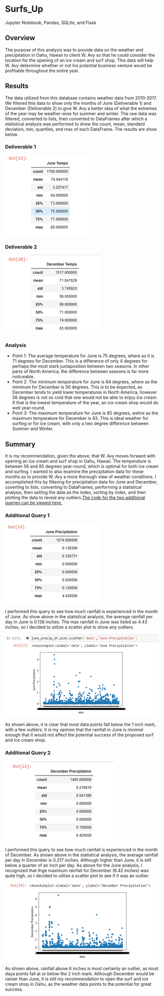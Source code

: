# Surfs_Up
Jupyter Notebook, Pandas, SQLite, and Flask
## Overview
The purpose of this analysis was to provide data on the weather and precipitation in Oahu, Hawaii to client W. Avy so that he could consider the location for the opening of an ice cream and surf shop. This data will help W. Avy determine whether or not his potential business venture would be profitable throughout the entire year.
## Results
The data utilized from this database contains weather data from 2010-2017. We filtered this data to show only the months of June (Deliverable 1) and December (Deliverable 2) to give W. Avy a better idea of what the extremes of the year may be weather-wise for summer and winter. The raw data was filtered, converted to lists, then converted to DataFrames after which a statistical analysis was performed to show the count, mean, standard deviation, min, quartiles, and max of each DataFrame. The results are show below.
### Deliverable 1
![June Temperature Summary](Resources/june_temp_df.png)
### Deliverable 2
![December Temperature Summary](Resources/dec_temp_df.png)
### Analysis
* Point 1: The average temperature for June is 75 degrees, where as it is 71 degrees for December. This is a difference of only 4 degrees for perhaps the most stark juxtaposition between two seasons. In other parts of North America, the difference between seasons is far more noticeable.
* Point 2: The minimum temperature for June is 64 degrees, where as the minimum for December is 56 degrees. This is to be expected, as December tends to yield lower temperatures in North America, however 56 degrees is not so cold that one would not be able to enjoy ice cream. If that is the lowest temperature of the year, an ice cream shop would do well year-round.
* Point 3: The maximum temperature for June is 85 degrees, wehre as the maximum temperature for December is 83. This is ideal weather for surfing or for ice cream, with only a two degree difference between Summer and Winter. 
## Summary

It is my recommendation, given the above, that W. Avy moves forward with opening an ice cream and surf shop in Oahu, Hawaii. The temperature is between 56 and 85 degrees year-round, which is optimal for both ice cream and surfing. I wanted to also examine the precipitation data for these months as to provide W. Avy a more thorough view of weather conditions. I accomplished this by filtering for precipitation data for June and December, coverting to lists, converting to DataFrames, performing a statistical analysis, then setting the date as the index, sorting by index, and then plotting the data to reveal any outliers.[The code for the two additional queries can be viewed here.](Additional_Queries.ipynb)
### Additional Query 1
![June Precipitation Summary](Resources/june_precip_df.png)

I performed this query to see how much rainfall is experienced in the month of June. As show above in the statistical analysis, the average rainfall per day in June is 0.136 inches. The max rainfall in June was listed as 4.43 inches, so I decided to utilize a scatter plot to show any outliers.

![June Precipitation Plot](Resources/june_precip_plot.png)

As shown above, it is clear that most data points fall below the 1 inch mark, with a few outliers. It is my opinion that the rainfall in June is minimal enough that it would not affect the potential success of the proposed surf and ice cream shop. 
### Additional Query 2
![December Precipitation Summary](Resources/dec_precip_df.png)

I performed this query to see how much rainfall is experienced in the month of December. As shown above in the statistical analysis, the average rainfall per day in December is 0.217 inches. Although higher than June, it is still below a quarter of an inch per day. As above for the June analysis, I recognized that thge maximum rainfall for December (6.42 inches) was quite high, so I decided to utilize a scatter plot to see if it was an outlier.

![December Precipitation Plot](Resources/dec_precip_plot.png)

As shown above, rainfall above 6 inches is most certainly an outlier, as most daya points fall at or below the 2 inch mark. Although December would be rainier than June, it is still my recommendation to open the surf and ice cream shop in Oahu, as the weather data points to the potential for great success. 
